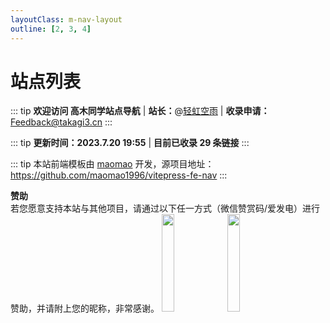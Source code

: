```yaml
---
layoutClass: m-nav-layout
outline: [2, 3, 4]
---
```


<script setup>
import MNavLinks from './components/MNavLinks.vue'

import { NAV_DATA } from './data'
</script>
<style src="./index.scss"></style>

# 站点列表

::: tip
**欢迎访问 高木同学站点导航** |
**站长：**@[轻虹空雨](https://mufeng086.com) |
**收录申请：**[Feedback@takagi3.cn](mailto:feedback@takagi3.cn)
:::

::: tip
**更新时间：2023.7.20 19:55** | **目前已收录 29 条链接**
:::

<MNavLinks v-for="{title, items} in NAV_DATA" :title="title" :items="items"/>

::: tip
本站前端模板由 [maomao](https://github.com/maomao1996) 开发，源项目地址：https://github.com/maomao1996/vitepress-fe-nav
:::

**赞助**  
若您愿意支持本站与其他项目，请通过以下任一方式（微信赞赏码/爱发电）进行赞助，并请附上您的昵称，非常感谢。
<a><img src="https://pic.mufeng086.com/i/2023/07/30/o1xb5q.webp" style="width:20%;" /></a> <a href="https://afdian.net/a/LightRainbow"><img src="https://pic1.afdiancdn.com/static/img/welcome/button-sponsorme.jpg" style="width:20%;" /></a>

